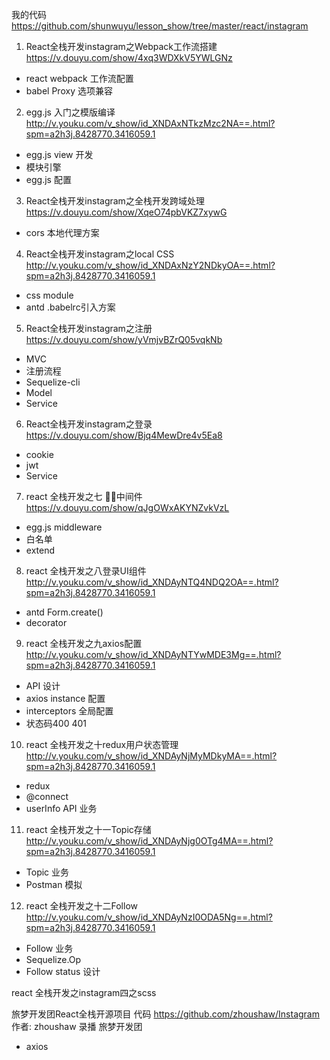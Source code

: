 我的代码  https://github.com/shunwuyu/lesson_show/tree/master/react/instagram

1. React全栈开发instagram之Webpack工作流搭建 https://v.douyu.com/show/4xq3WDXkV5YWLGNz 
  - react webpack 工作流配置
  - babel Proxy 选项兼容 
2. egg.js 入门之模版编译 http://v.youku.com/v_show/id_XNDAxNTkzMzc2NA==.html?spm=a2h3j.8428770.3416059.1 
  - egg.js view 开发
  - 模块引擎
  - egg.js 配置
3. React全栈开发instagram之全栈开发跨域处理 https://v.douyu.com/show/XqeO74pbVKZ7xywG 
  - cors 本地代理方案
4. React全栈开发instagram之local CSS  http://v.youku.com/v_show/id_XNDAxNzY2NDkyOA==.html?spm=a2h3j.8428770.3416059.1
  - css module
  - antd .babelrc引入方案
  
5. React全栈开发instagram之注册
  https://v.douyu.com/show/yVmjvBZrQ05vqkNb
  - MVC 
  - 注册流程
  - Sequelize-cli
  - Model 
  - Service
6. React全栈开发instagram之登录
  https://v.douyu.com/show/Bjq4MewDre4v5Ea8
  - cookie
  - jwt
  - Service 

7. react 全栈开发之七 中间件
  https://v.douyu.com/show/qJgOWxAKYNZvkVzL
  - egg.js middleware
  - 白名单
  - extend

8. react 全栈开发之八登录UI组件
  http://v.youku.com/v_show/id_XNDAyNTQ4NDQ2OA==.html?spm=a2h3j.8428770.3416059.1
  -  antd Form.create()
  - decorator

9. react 全栈开发之九axios配置
  http://v.youku.com/v_show/id_XNDAyNTYwMDE3Mg==.html?spm=a2h3j.8428770.3416059.1
  - API 设计
  - axios instance 配置
  - interceptors 全局配置
  - 状态码400  401 

10. react 全栈开发之十redux用户状态管理
  http://v.youku.com/v_show/id_XNDAyNjMyMDkyMA==.html?spm=a2h3j.8428770.3416059.1
  - redux
  - @connect
  - userInfo API 业务

11. react 全栈开发之十一Topic存储
  http://v.youku.com/v_show/id_XNDAyNjg0OTg4MA==.html?spm=a2h3j.8428770.3416059.1
  - Topic 业务
  - Postman 模拟

12. react 全栈开发之十二Follow
  http://v.youku.com/v_show/id_XNDAyNzI0ODA5Ng==.html?spm=a2h3j.8428770.3416059.1
  - Follow 业务
  - Sequelize.Op 
  - Follow  status 设计

react 全栈开发之instagram四之scss

旅梦开发团React全栈开源项目
代码 https://github.com/zhoushaw/Instagram  作者: zhoushaw
录播 旅梦开发团



-  axios 
  
